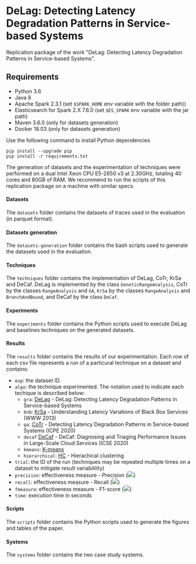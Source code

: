 # DeLag: Detecting Latency Degradation Patterns in Service-based Systems

Replication package of the work "DeLag: Detecting Latency Degradation Patterns in Service-based Systems".

## Requirements
- Python 3.6
- Java 8
- Apache Spark 2.3.1 (set `$SPARK_HOME` env variable with the folder path))
- Elasticsearch for Spark 2.X 7.6.0 (set `$ES_SPARK` env variable with the jar path)
- Maven 3.6.0 (only for datasets generation)
- Docker 18.03 (only for datasets generation)

Use the following command to install Python dependencies
```
pip install --upgrade pip
pip install -r requirements.txt
```

The generation of datasets and the experimentation of techniques were performed on a dual Intel Xeon CPU E5-2650 v3 at 2.30GHz, totaling 40 cores and 80GB of RAM.
We recommend to run the scripts of this replication package on a machine with similar specs.

#### Datasets
The `datasets` folder contains the datasets of traces used in the evaluation (in parquet format).

#### Datasets generation
The `datasets-generation` folder contains the bash scripts used to generate the datasets used in the evaluation.

#### Techniques
The `techniques` folder contains the implementation of DeLag, CoTr, KrSa and DeCaf. DeLag is implemented by the class `GeneticRangeAnalysis`, CoTr by the classes `RangeAnalysis` and `GA`, `KrSa` by the classes `RangeAnalysis` and `BranchAndBound`, and  DeCaf by the class `DeCaf`.

#### Experiments
The `experiments` folder contains the Python scripts used to execute DeLag and baselines techniques on the generated datasets.

#### Results 
The `results` folder contains the results of our experimentation. Each row of each csv file represents a run of a particural technique on a dataset and contains:
- `exp`: the dataset ID.
- `algo`: the technique experimented. The notation used to indicate each techique is described below:
    - `gra`: [DeLag](https://github.com/SEALABQualityGroup/replication_delag) - DeLag: Detecting Latency Degradation Patterns in Service-based Systems
    - `bnb`: [KrSa](https://doi.org/10.1145/2488388.2488450) - Understanding Latency Variations of Black Box Services (WWW 2013)
    - `ga`: [CoTr](https://doi.org/10.1145/3358960.3379126) - Detecting Latency Degradation Patterns in Service-based Systems (ICPE 2020)
    - `decaf` [DeCaf](http://google.com) - DeCaf: Diagnosing and Triaging Performance Issues in Large-Scale Cloud Services (ICSE 2020)
    - `kmeans`: [K-means](https://scikit-learn.org/stable/modules/generated/sklearn.cluster.KMeans.html)
    - `hierarchical`: [HC](https://scikit-learn.org/stable/modules/generated/sklearn.cluster.AgglomerativeClustering.html#sklearn.cluster.AgglomerativeClustering) - Hierachical clustering
- `trial`: the ID of the run (techniques may be repeated multiple times on a dataset to mitigate result variabilility)
- `precision`: effectiveness measure - Precision (<img src="https://render.githubusercontent.com/render/math?math=Q_{prec}">)
- `recall`: effectiveness measure - Recall (<img src="https://render.githubusercontent.com/render/math?math=Q_{rec}">)
- `fmeasure`: effectiveness measure - F1-score  (<img src="https://render.githubusercontent.com/render/math?math=Q_{F1}">)
- `time`: execution time in seconds

#### Scripts
The `scripts` folder contains the Python scripts used to generate the figures and tables of the paper.

#### Systems
The `systems` folder contains the two case study systems.
